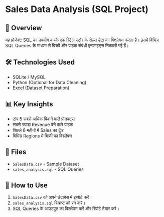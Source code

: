 # Sales Data Analysis (SQL Project)

## 📌 Overview
यह प्रोजेक्ट SQL का उपयोग करके एक रिटेल स्टोर के सेल्स डेटा का विश्लेषण करता है। इसमें विभिन्न SQL Queries के माध्यम से बिक्री और ग्राहक संबंधी इनसाइट्स निकाली गई हैं।

## 🛠️ Technologies Used
- SQLite / MySQL
- Python (Optional for Data Cleaning)
- Excel (Dataset Preparation)

## 📊 Key Insights
- टॉप 5 सबसे अधिक बिकने वाले प्रोडक्ट्स
- सबसे ज्यादा Revenue देने वाले ग्राहक
- पिछले 6 महीनों में Sales का ट्रेंड
- विभिन्न Regions में बिक्री का विश्लेषण

## 📂 Files
- `SalesData.csv` - Sample Dataset
- `sales_analysis.sql` - SQL Queries

## 🚀 How to Use
1. `SalesData.csv` को अपने डेटाबेस में इम्पोर्ट करें।
2. `sales_analysis.sql` स्क्रिप्ट को रन करें।
3. SQL Queries के आउटपुट का विश्लेषण करें और रिपोर्ट तैयार करें।

